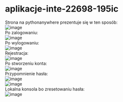 # aplikacje-inte-22698-195ic
Strona na pythonanywhere prezentuje się w ten sposób:
<br>
![image](https://user-images.githubusercontent.com/56955430/142505312-eeeda88a-df07-4a88-bb65-601a59b20518.png)
<br>
Po zalogowaniu:
<br>
![image](https://user-images.githubusercontent.com/56955430/142504788-3ed18194-75dd-48fd-8065-d42d7d93e57e.png)
<br>
Po wylogowaniu:
<br>
![image](https://user-images.githubusercontent.com/56955430/142504840-261c2c4f-d5fd-49be-ace8-761259effac4.png)
<br>
Rejestracja:
<br>
![image](https://user-images.githubusercontent.com/56955430/142504874-22bc6222-db90-4543-ab7d-3b76c94974a0.png)
<br>
Po stworzeniu konta:
<br>
![image](https://user-images.githubusercontent.com/56955430/142504959-26a60e29-a929-4c0a-9810-fab0341b9229.png)
<br>
Przypomnienie hasła:
<br>
![image](https://user-images.githubusercontent.com/56955430/142505054-f74529cd-0c4b-474f-a03a-408ecda5a899.png)
<br>
![image](https://user-images.githubusercontent.com/56955430/142505083-7a673d67-ccbc-41f6-8a3a-73b87b734c1b.png)
<br>
Lokalna konsola bo zresetowaniu hasła:
<br>
![image](https://user-images.githubusercontent.com/56955430/142505196-33b3b42c-9bc8-45b4-b265-a2bef50b6a50.png)